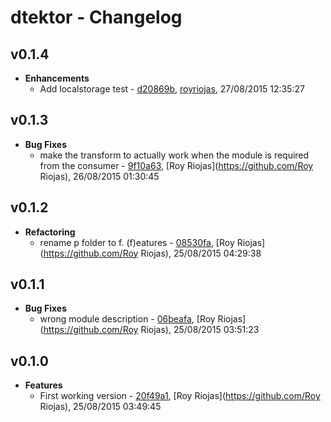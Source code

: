 
# dtektor - Changelog
## v0.1.4
- **Enhancements**
  - Add localstorage test - [d20869b]( https://github.com/royriojas/dtektor/commit/d20869b ), [royriojas](https://github.com/royriojas), 27/08/2015 12:35:27

    
## v0.1.3
- **Bug Fixes**
  - make the transform to actually work when the module is required from the consumer - [9f10a63]( https://github.com/royriojas/dtektor/commit/9f10a63 ), [Roy Riojas](https://github.com/Roy Riojas), 26/08/2015 01:30:45

    
## v0.1.2
- **Refactoring**
  - rename p folder to f. (f)eatures - [08530fa]( https://github.com/royriojas/dtektor/commit/08530fa ), [Roy Riojas](https://github.com/Roy Riojas), 25/08/2015 04:29:38

    
## v0.1.1
- **Bug Fixes**
  - wrong module description - [06beafa]( https://github.com/royriojas/dtektor/commit/06beafa ), [Roy Riojas](https://github.com/Roy Riojas), 25/08/2015 03:51:23

    
## v0.1.0
- **Features**
  - First working version - [20f49a1]( https://github.com/royriojas/dtektor/commit/20f49a1 ), [Roy Riojas](https://github.com/Roy Riojas), 25/08/2015 03:49:45

    
